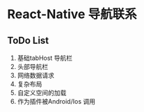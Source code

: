 React-Native 导航联系
===
## ToDo List
1. 基础tabHost 导航栏
2. 头部导航栏
3. 网络数据请求
4. 复杂布局
5. 自定义空间的加载
6. 作为插件被Android/Ios 调用
